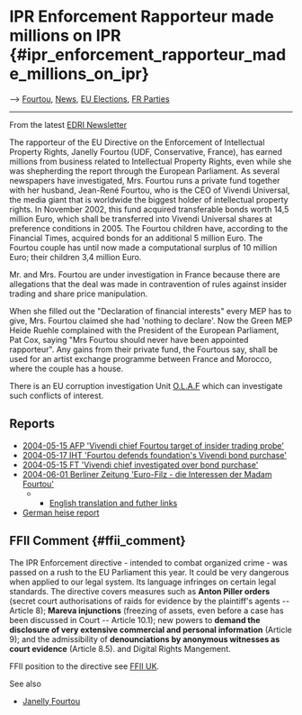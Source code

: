 # IPR Enforcement Rapporteur made millions on IPR {#ipr_enforcement_rapporteur_made_millions_on_ipr}

\--\> [ Fourtou](SwpatjfourtouEn "wikilink"), [
News](SwpatcninoEn "wikilink"), [ EU
Elections](ElectAct0405En "wikilink"), [ FR
Parties](ElectFrPart0405Fr "wikilink")

------------------------------------------------------------------------

From the latest [EDRI Newsletter](http://www.edri.org "wikilink")

The rapporteur of the EU Directive on the Enforcement of Intellectual
Property Rights, Janelly Fourtou (UDF, Conservative, France), has earned
millions from business related to Intellectual Property Rights, even
while she was shepherding the report through the European Parliament. As
several newspapers have investigated, Mrs. Fourtou runs a private fund
together with her husband, Jean-René Fourtou, who is the CEO of Vivendi
Universal, the media giant that is worldwide the biggest holder of
intellectual property rights. In November 2002, this fund acquired
transferable bonds worth 14,5 million Euro, which shall be transferred
into Vivendi Universal shares at preference conditions in 2005. The
Fourtou children have, according to the Financial Times, acquired bonds
for an additional 5 million Euro. The Fourtou couple has until now made
a computational surplus of 10 million Euro; their children 3,4 million
Euro.

Mr. and Mrs. Fourtou are under investigation in France because there are
allegations that the deal was made in contravention of rules against
insider trading and share price manipulation.

When she filled out the \"Declaration of financial interests\" every MEP
has to give, Mrs. Fourtou claimed she had \'nothing to declare\'. Now
the Green MEP Heide Ruehle complained with the President of the European
Parliament, Pat Cox, saying \"Mrs Fourtou should never have been
appointed rapporteur\". Any gains from their private fund, the Fourtous
say, shall be used for an artist exchange programme between France and
Morocco, where the couple has a house.

There is an EU corruption investigation Unit
[O.L.A.F](http://europa.eu.int/comm/dgs/olaf/ "wikilink") which can
investigate such conflicts of interest.

## Reports

-   [2004-05-15 AFP \'Vivendi chief Fourtou target of insider trading
    probe\'](http://sg.biz.yahoo.com/040514/1/3ka6t.html "wikilink")
-   [2004-05-17 IHT \'Fourtou defends foundation\'s Vivendi bond
    purchase\'](http://www.iht.com/articles/520190.html "wikilink")
-   [2004-05-15 FT \'Vivendi chief investigated over bond
    purchase\'](http://tinyurl.com/32jm5 "wikilink")
-   [2004-06-01 Berliner Zeitung \'Euro-Filz - die Interessen der Madam
    Fourtou\'](http://www.berlinonline.de/berliner-zeitung/archiv/.bin/dump.fcgi/2004/0601/wirtschaft/0006/index.html "wikilink")
    -   -   [English translation and futher
            links](http://www.softwarelibero.it/pipermail/discussioni/2004-June/010550.html "wikilink")
-   [German heise
    report](http://www.heise.de/newsticker/meldung/47968 "wikilink")

## FFII Comment {#ffii_comment}

The IPR Enforcement directive - intended to combat organized crime - was
passed on a rush to the EU Parliament this year. It could be very
dangerous when applied to our legal system. Its language infringes on
certain legal standards. The directive covers measures such as **Anton
Piller orders** (secret court authorisations of raids for evidence by
the plaintiff\'s agents \-- Article 8); **Mareva injunctions** (freezing
of assets, even before a case has been discussed in Court \-- Article
10.1); new powers to **demand the disclosure of very extensive
commercial and personal information** (Article 9); and the admissibility
of **denounciations by anonymous witnesses as court evidence** (Article
8.5). and Digital Rights Mangement.

FFII position to the directive see [FFII
UK](http://www.ffii.org.uk/ip_enforce/ipred.html "wikilink").

See also

-   [ Janelly Fourtou](SwpatjfourtouEn "wikilink")
